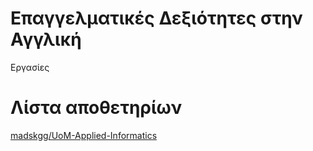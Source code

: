 # Επαγγελματικές Δεξιότητες στην Αγγλική

Εργασίες

# Λίστα αποθετηρίων

[madskgg/UoM-Applied-Informatics](https://github.com/madskgg/UoM-Applied-Informatics/tree/main/Semester8/Professional%20Skills%20in%20English)